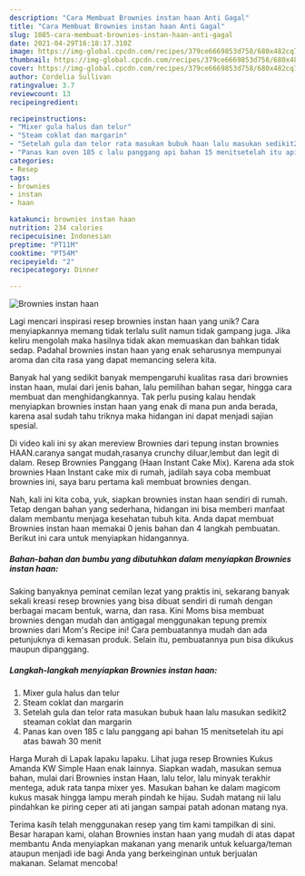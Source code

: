 ```yaml
---
description: "Cara Membuat Brownies instan haan Anti Gagal"
title: "Cara Membuat Brownies instan haan Anti Gagal"
slug: 1085-cara-membuat-brownies-instan-haan-anti-gagal
date: 2021-04-29T16:18:17.310Z
image: https://img-global.cpcdn.com/recipes/379ce6669853d758/680x482cq70/brownies-instan-haan-foto-resep-utama.jpg
thumbnail: https://img-global.cpcdn.com/recipes/379ce6669853d758/680x482cq70/brownies-instan-haan-foto-resep-utama.jpg
cover: https://img-global.cpcdn.com/recipes/379ce6669853d758/680x482cq70/brownies-instan-haan-foto-resep-utama.jpg
author: Cordelia Sullivan
ratingvalue: 3.7
reviewcount: 13
recipeingredient:

recipeinstructions:
- "Mixer gula halus dan telur"
- "Steam coklat dan margarin"
- "Setelah gula dan telor rata masukan bubuk haan lalu masukan sedikit2 steaman coklat dan margarin"
- "Panas kan oven 185 c lalu panggang api bahan 15 menitsetelah itu api atas bawah 30 menit"
categories:
- Resep
tags:
- brownies
- instan
- haan

katakunci: brownies instan haan 
nutrition: 234 calories
recipecuisine: Indonesian
preptime: "PT11M"
cooktime: "PT54M"
recipeyield: "2"
recipecategory: Dinner

---
```



![Brownies instan haan](https://img-global.cpcdn.com/recipes/379ce6669853d758/680x482cq70/brownies-instan-haan-foto-resep-utama.jpg)

Lagi mencari inspirasi resep brownies instan haan yang unik? Cara menyiapkannya memang tidak terlalu sulit namun tidak gampang juga. Jika keliru mengolah maka hasilnya tidak akan memuaskan dan bahkan tidak sedap. Padahal brownies instan haan yang enak seharusnya mempunyai aroma dan cita rasa yang dapat memancing selera kita.

Banyak hal yang sedikit banyak mempengaruhi kualitas rasa dari brownies instan haan, mulai dari jenis bahan, lalu pemilihan bahan segar, hingga cara membuat dan menghidangkannya. Tak perlu pusing kalau hendak menyiapkan brownies instan haan yang enak di mana pun anda berada, karena asal sudah tahu triknya maka hidangan ini dapat menjadi sajian spesial.

Di video kali ini sy akan mereview Brownies dari tepung instan brownies HAAN.caranya sangat mudah,rasanya crunchy diluar,lembut dan legit di dalam. Resep Brownies Panggang (Haan Instant Cake Mix). Karena ada stok brownies Haan Instant cake mix di rumah, jadilah saya coba membuat brownies ini, saya baru pertama kali membuat brownies dengan.


Nah, kali ini kita coba, yuk, siapkan brownies instan haan sendiri di rumah. Tetap dengan bahan yang sederhana, hidangan ini bisa memberi manfaat dalam membantu menjaga kesehatan tubuh kita. Anda dapat membuat Brownies instan haan memakai 0 jenis bahan dan 4 langkah pembuatan. Berikut ini cara untuk menyiapkan hidangannya.

<!--inarticleads1-->

##### Bahan-bahan dan bumbu yang dibutuhkan dalam menyiapkan Brownies instan haan:



Saking banyaknya peminat cemilan lezat yang praktis ini, sekarang banyak sekali kreasi resep brownies yang bisa dibuat sendiri di rumah dengan berbagai macam bentuk, warna, dan rasa. Kini Moms bisa membuat brownies dengan mudah dan antigagal menggunakan tepung premix brownies dari Mom&#39;s Recipe ini! Cara pembuatannya mudah dan ada petunjuknya di kemasan produk. Selain itu, pembuatannya pun bisa dikukus maupun dipanggang. 

<!--inarticleads2-->

##### Langkah-langkah menyiapkan Brownies instan haan:

1. Mixer gula halus dan telur
1. Steam coklat dan margarin
1. Setelah gula dan telor rata masukan bubuk haan lalu masukan sedikit2 steaman coklat dan margarin
1. Panas kan oven 185 c lalu panggang api bahan 15 menitsetelah itu api atas bawah 30 menit


Harga Murah di Lapak lapaku lapaku. Lihat juga resep Brownies Kukus Amanda KW Simple Haan enak lainnya. Siapkan wadah, masukan semua bahan, mulai dari Brownies instan Haan, lalu telor, lalu minyak terakhir mentega, aduk rata tanpa mixer yes. Masukan bahan ke dalam magicom kukus masak hingga lampu merah pindah ke hijau. Sudah matang nii lalu pindahkan ke piring ceper ati ati jangan sampai patah adonan matang nya. 

Terima kasih telah menggunakan resep yang tim kami tampilkan di sini. Besar harapan kami, olahan Brownies instan haan yang mudah di atas dapat membantu Anda menyiapkan makanan yang menarik untuk keluarga/teman ataupun menjadi ide bagi Anda yang berkeinginan untuk berjualan makanan. Selamat mencoba!
